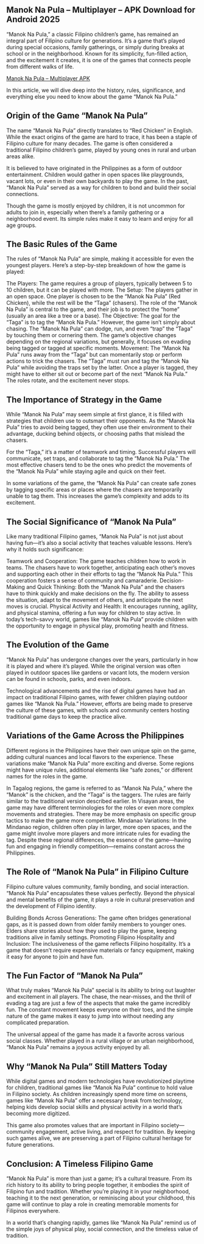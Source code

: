 ## Manok Na Pula – Multiplayer – APK Download for Android 2025

“Manok Na Pula,” a classic Filipino children’s game, has remained an integral part of Filipino culture for generations. It’s a game that’s played during special occasions, family gatherings, or simply during breaks at school or in the neighborhood. Known for its simplicity, fun-filled action, and the excitement it creates, it is one of the games that connects people from different walks of life.

[ Manok Na Pula – Multiplayer APK ](https://apktik.xyz/manok-na-pula-multiplayer-apk-download-for-android-2025/)

In this article, we will dive deep into the history, rules, significance, and everything else you need to know about the game “Manok Na Pula.”

## Origin of the Game “Manok Na Pula”
The name “Manok Na Pula” directly translates to “Red Chicken” in English. While the exact origins of the game are hard to trace, it has been a staple of Filipino culture for many decades. The game is often considered a traditional Filipino children’s game, played by young ones in rural and urban areas alike.

It is believed to have originated in the Philippines as a form of outdoor entertainment. Children would gather in open spaces like playgrounds, vacant lots, or even in their own backyards to play the game. In the past, “Manok Na Pula” served as a way for children to bond and build their social connections.

Though the game is mostly enjoyed by children, it is not uncommon for adults to join in, especially when there’s a family gathering or a neighborhood event. Its simple rules make it easy to learn and enjoy for all age groups.

## The Basic Rules of the Game
The rules of “Manok Na Pula” are simple, making it accessible for even the youngest players. Here’s a step-by-step breakdown of how the game is played:

The Players: The game requires a group of players, typically between 5 to 10 children, but it can be played with more.
The Setup: The players gather in an open space. One player is chosen to be the “Manok Na Pula” (Red Chicken), while the rest will be the “Taga” (chasers). The role of the “Manok Na Pula” is central to the game, and their job is to protect the “home” (usually an area like a tree or a base).
The Objective: The goal for the “Taga” is to tag the “Manok Na Pula.” However, the game isn’t simply about chasing. The “Manok Na Pula” can dodge, run, and even “trap” the “Taga” by touching them or cornering them. The game’s objective changes depending on the regional variations, but generally, it focuses on evading being tagged or tagged at specific moments.
Movement: The “Manok Na Pula” runs away from the “Taga” but can momentarily stop or perform actions to trick the chasers. The “Taga” must run and tag the “Manok Na Pula” while avoiding the traps set by the latter.
Once a player is tagged, they might have to either sit out or become part of the next “Manok Na Pula.” The roles rotate, and the excitement never stops.

## The Importance of Strategy in the Game
While “Manok Na Pula” may seem simple at first glance, it is filled with strategies that children use to outsmart their opponents. As the “Manok Na Pula” tries to avoid being tagged, they often use their environment to their advantage, ducking behind objects, or choosing paths that mislead the chasers.

For the “Taga,” it’s a matter of teamwork and timing. Successful players will communicate, set traps, and collaborate to tag the “Manok Na Pula.” The most effective chasers tend to be the ones who predict the movements of the “Manok Na Pula” while staying agile and quick on their feet.

In some variations of the game, the “Manok Na Pula” can create safe zones by tagging specific areas or places where the chasers are temporarily unable to tag them. This increases the game’s complexity and adds to its excitement.

## The Social Significance of “Manok Na Pula”
Like many traditional Filipino games, “Manok Na Pula” is not just about having fun—it’s also a social activity that teaches valuable lessons. Here’s why it holds such significance:

Teamwork and Cooperation:
The game teaches children how to work in teams. The chasers have to work together, anticipating each other’s moves and supporting each other in their efforts to tag the “Manok Na Pula.” This cooperation fosters a sense of community and camaraderie.
Decision-Making and Quick Thinking: Both the “Manok Na Pula” and the chasers have to think quickly and make decisions on the fly. The ability to assess the situation, adapt to the movement of others, and anticipate the next moves is crucial.
Physical Activity and Health: It encourages running, agility, and physical stamina, offering a fun way for children to stay active. In today’s tech-savvy world, games like “Manok Na Pula” provide children with the opportunity to engage in physical play, promoting health and fitness.
## The Evolution of the Game
“Manok Na Pula” has undergone changes over the years, particularly in how it is played and where it’s played. While the original version was often played in outdoor spaces like gardens or vacant lots, the modern version can be found in schools, parks, and even indoors.

Technological advancements and the rise of digital games have had an impact on traditional Filipino games, with fewer children playing outdoor games like “Manok Na Pula.” However, efforts are being made to preserve the culture of these games, with schools and community centers hosting traditional game days to keep the practice alive.

## Variations of the Game Across the Philippines
Different regions in the Philippines have their own unique spin on the game, adding cultural nuances and local flavors to the experience. These variations make “Manok Na Pula” more exciting and diverse. Some regions might have unique rules, additional elements like “safe zones,” or different names for the roles in the game.

In Tagalog regions, the game is referred to as “Manok Na Pula,” where the “Manok” is the chicken, and the “Taga” is the taggers. The rules are fairly similar to the traditional version described earlier.
In Visayan areas, the game may have different terminologies for the roles or even more complex movements and strategies. There may be more emphasis on specific group tactics to make the game more competitive.
Mindanao Variations: In the Mindanao region, children often play in larger, more open spaces, and the game might involve more players and more intricate rules for evading the tag.
Despite these regional differences, the essence of the game—having fun and engaging in friendly competition—remains constant across the Philippines.

## The Role of “Manok Na Pula” in Filipino Culture
Filipino culture values community, family bonding, and social interaction. “Manok Na Pula” encapsulates these values perfectly. Beyond the physical and mental benefits of the game, it plays a role in cultural preservation and the development of Filipino identity.

Building Bonds Across Generations: The game often bridges generational gaps, as it is passed down from older family members to younger ones. Elders share stories about how they used to play the game, keeping traditions alive in family settings.
Promoting Filipino Hospitality and Inclusion: The inclusiveness of the game reflects Filipino hospitality. It’s a game that doesn’t require expensive materials or fancy equipment, making it easy for anyone to join and have fun.
## The Fun Factor of “Manok Na Pula”
What truly makes “Manok Na Pula” special is its ability to bring out laughter and excitement in all players. The chase, the near-misses, and the thrill of evading a tag are just a few of the aspects that make the game incredibly fun. The constant movement keeps everyone on their toes, and the simple nature of the game makes it easy to jump into without needing any complicated preparation.

The universal appeal of the game has made it a favorite across various social classes. Whether played in a rural village or an urban neighborhood, “Manok Na Pula” remains a joyous activity enjoyed by all.

## Why “Manok Na Pula” Still Matters Today
While digital games and modern technologies have revolutionized playtime for children, traditional games like “Manok Na Pula” continue to hold value in Filipino society. As children increasingly spend more time on screens, games like “Manok Na Pula” offer a necessary break from technology, helping kids develop social skills and physical activity in a world that’s becoming more digitized.

This game also promotes values that are important in Filipino society—community engagement, active living, and respect for tradition. By keeping such games alive, we are preserving a part of Filipino cultural heritage for future generations.

## Conclusion: A Timeless Filipino Game
“Manok Na Pula” is more than just a game; it’s a cultural treasure. From its rich history to its ability to bring people together, it embodies the spirit of Filipino fun and tradition. Whether you’re playing it in your neighborhood, teaching it to the next generation, or reminiscing about your childhood, this game will continue to play a role in creating memorable moments for Filipinos everywhere.

In a world that’s changing rapidly, games like “Manok Na Pula” remind us of the simple joys of physical play, social connection, and the timeless value of tradition.
